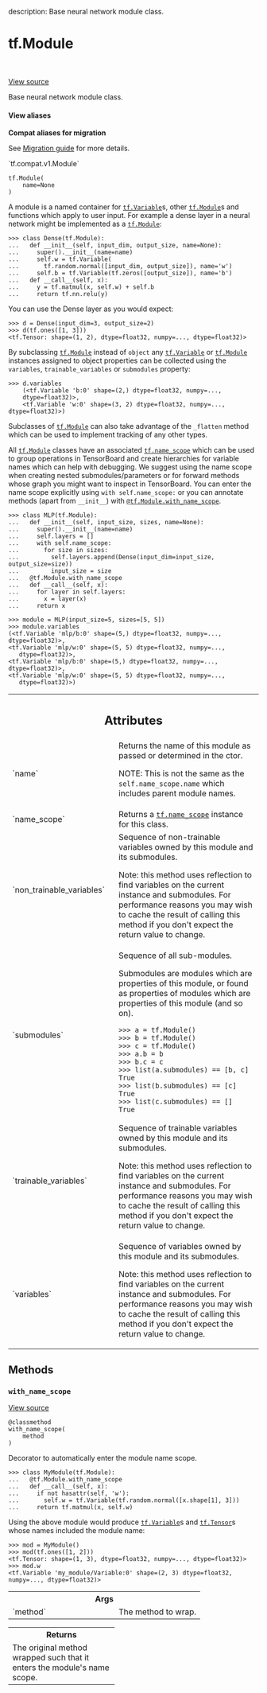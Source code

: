 description: Base neural network module class.

<div itemscope itemtype="http://developers.google.com/ReferenceObject">
<meta itemprop="name" content="tf.Module" />
<meta itemprop="path" content="Stable" />
<meta itemprop="property" content="__init__"/>
<meta itemprop="property" content="with_name_scope"/>
</div>

# tf.Module

<!-- Insert buttons and diff -->

<table class="tfo-notebook-buttons tfo-api nocontent" align="left">

</table>

<a target="_blank" class="external" href="/code/stable/tensorflow/python/module/module.py">View source</a>



Base neural network module class.

<section class="expandable">
  <h4 class="showalways">View aliases</h4>
  <p>
<b>Compat aliases for migration</b>
<p>See
<a href="https://www.tensorflow.org/guide/migrate">Migration guide</a> for
more details.</p>
<p>`tf.compat.v1.Module`</p>
</p>
</section>

<pre class="devsite-click-to-copy prettyprint lang-py tfo-signature-link">
<code>tf.Module(
    name=None
)
</code></pre>



<!-- Placeholder for "Used in" -->

A module is a named container for <a href="../tf/Variable.md"><code>tf.Variable</code></a>s, other <a href="../tf/Module.md"><code>tf.Module</code></a>s and
functions which apply to user input. For example a dense layer in a neural
network might be implemented as a <a href="../tf/Module.md"><code>tf.Module</code></a>:

```
>>> class Dense(tf.Module):
...   def __init__(self, input_dim, output_size, name=None):
...     super().__init__(name=name)
...     self.w = tf.Variable(
...       tf.random.normal([input_dim, output_size]), name='w')
...     self.b = tf.Variable(tf.zeros([output_size]), name='b')
...   def __call__(self, x):
...     y = tf.matmul(x, self.w) + self.b
...     return tf.nn.relu(y)
```

You can use the Dense layer as you would expect:

```
>>> d = Dense(input_dim=3, output_size=2)
>>> d(tf.ones([1, 3]))
<tf.Tensor: shape=(1, 2), dtype=float32, numpy=..., dtype=float32)>
```


By subclassing <a href="../tf/Module.md"><code>tf.Module</code></a> instead of `object` any <a href="../tf/Variable.md"><code>tf.Variable</code></a> or
<a href="../tf/Module.md"><code>tf.Module</code></a> instances assigned to object properties can be collected using
the `variables`, `trainable_variables` or `submodules` property:

```
>>> d.variables
    (<tf.Variable 'b:0' shape=(2,) dtype=float32, numpy=...,
    dtype=float32)>,
    <tf.Variable 'w:0' shape=(3, 2) dtype=float32, numpy=..., dtype=float32)>)
```


Subclasses of <a href="../tf/Module.md"><code>tf.Module</code></a> can also take advantage of the `_flatten` method
which can be used to implement tracking of any other types.

All <a href="../tf/Module.md"><code>tf.Module</code></a> classes have an associated <a href="../tf/name_scope.md"><code>tf.name_scope</code></a> which can be used
to group operations in TensorBoard and create hierarchies for variable names
which can help with debugging. We suggest using the name scope when creating
nested submodules/parameters or for forward methods whose graph you might want
to inspect in TensorBoard. You can enter the name scope explicitly using
`with self.name_scope:` or you can annotate methods (apart from `__init__`)
with <a href="../tf/Module.md#with_name_scope"><code>@tf.Module.with_name_scope</code></a>.

```
>>> class MLP(tf.Module):
...   def __init__(self, input_size, sizes, name=None):
...     super().__init__(name=name)
...     self.layers = []
...     with self.name_scope:
...       for size in sizes:
...         self.layers.append(Dense(input_dim=input_size, output_size=size))
...         input_size = size
...   @tf.Module.with_name_scope
...   def __call__(self, x):
...     for layer in self.layers:
...       x = layer(x)
...     return x
```

```
>>> module = MLP(input_size=5, sizes=[5, 5])
>>> module.variables
(<tf.Variable 'mlp/b:0' shape=(5,) dtype=float32, numpy=..., dtype=float32)>,
<tf.Variable 'mlp/w:0' shape=(5, 5) dtype=float32, numpy=...,
   dtype=float32)>,
<tf.Variable 'mlp/b:0' shape=(5,) dtype=float32, numpy=..., dtype=float32)>,
<tf.Variable 'mlp/w:0' shape=(5, 5) dtype=float32, numpy=...,
   dtype=float32)>)
```



<!-- Tabular view -->
 <table class="responsive fixed orange">
<colgroup><col width="214px"><col></colgroup>
<tr><th colspan="2"><h2 class="add-link">Attributes</h2></th></tr>

<tr>
<td>
`name`<a id="name"></a>
</td>
<td>
Returns the name of this module as passed or determined in the ctor.

NOTE: This is not the same as the `self.name_scope.name` which includes
parent module names.
</td>
</tr><tr>
<td>
`name_scope`<a id="name_scope"></a>
</td>
<td>
Returns a <a href="../tf/name_scope.md"><code>tf.name_scope</code></a> instance for this class.
</td>
</tr><tr>
<td>
`non_trainable_variables`<a id="non_trainable_variables"></a>
</td>
<td>
Sequence of non-trainable variables owned by this module and its submodules.

Note: this method uses reflection to find variables on the current instance
and submodules. For performance reasons you may wish to cache the result
of calling this method if you don't expect the return value to change.
</td>
</tr><tr>
<td>
`submodules`<a id="submodules"></a>
</td>
<td>
Sequence of all sub-modules.

Submodules are modules which are properties of this module, or found as
properties of modules which are properties of this module (and so on).

```
>>> a = tf.Module()
>>> b = tf.Module()
>>> c = tf.Module()
>>> a.b = b
>>> b.c = c
>>> list(a.submodules) == [b, c]
True
>>> list(b.submodules) == [c]
True
>>> list(c.submodules) == []
True
```
</td>
</tr><tr>
<td>
`trainable_variables`<a id="trainable_variables"></a>
</td>
<td>
Sequence of trainable variables owned by this module and its submodules.

Note: this method uses reflection to find variables on the current instance
and submodules. For performance reasons you may wish to cache the result
of calling this method if you don't expect the return value to change.
</td>
</tr><tr>
<td>
`variables`<a id="variables"></a>
</td>
<td>
Sequence of variables owned by this module and its submodules.

Note: this method uses reflection to find variables on the current instance
and submodules. For performance reasons you may wish to cache the result
of calling this method if you don't expect the return value to change.
</td>
</tr>
</table>



## Methods

<h3 id="with_name_scope"><code>with_name_scope</code></h3>

<a target="_blank" class="external" href="/code/stable/tensorflow/python/module/module.py">View source</a>

<pre class="devsite-click-to-copy prettyprint lang-py tfo-signature-link">
<code>@classmethod</code>
<code>with_name_scope(
    method
)
</code></pre>

Decorator to automatically enter the module name scope.

```
>>> class MyModule(tf.Module):
...   @tf.Module.with_name_scope
...   def __call__(self, x):
...     if not hasattr(self, 'w'):
...       self.w = tf.Variable(tf.random.normal([x.shape[1], 3]))
...     return tf.matmul(x, self.w)
```

Using the above module would produce <a href="../tf/Variable.md"><code>tf.Variable</code></a>s and <a href="../tf/Tensor.md"><code>tf.Tensor</code></a>s whose
names included the module name:

```
>>> mod = MyModule()
>>> mod(tf.ones([1, 2]))
<tf.Tensor: shape=(1, 3), dtype=float32, numpy=..., dtype=float32)>
>>> mod.w
<tf.Variable 'my_module/Variable:0' shape=(2, 3) dtype=float32,
numpy=..., dtype=float32)>
```

<!-- Tabular view -->
 <table class="responsive fixed orange">
<colgroup><col width="214px"><col></colgroup>
<tr><th colspan="2">Args</th></tr>

<tr>
<td>
`method`
</td>
<td>
The method to wrap.
</td>
</tr>
</table>



<!-- Tabular view -->
 <table class="responsive fixed orange">
<colgroup><col width="214px"><col></colgroup>
<tr><th colspan="2">Returns</th></tr>
<tr class="alt">
<td colspan="2">
The original method wrapped such that it enters the module's name scope.
</td>
</tr>

</table>





